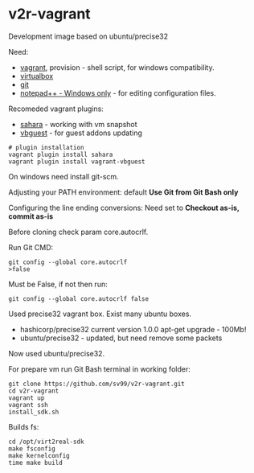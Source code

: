 # v2r-vagrant
Development image based on ubuntu/precise32

Need:
- [vagrant](https://www.vagrantup.com/downloads.html), provision - shell script, for windows compatibility.
- [virtualbox](https://www.virtualbox.org/wiki/Downloads)
- [git](http://git-scm.com/downloads)
- [notepad++ - Windows only](https://notepad-plus-plus.org/) - for editing configuration files.

Recomeded vagrant plugins:
- [sahara](https://github.com/jedi4ever/sahara) - working with vm snapshot
- [vbguest](https://github.com/dotless-de/vagrant-vbguest) - for guest addons updating
```
# plugin installation
vagrant plugin install sahara
vagrant plugin install vagrant-vbguest
```

On windows need install git-scm.

Adjusting your PATH environment: default **Use Git from Git Bash only**

Configuring the line ending conversions: Need set to **Checkout as-is, commit as-is**

Before cloning check param core.autocrlf.

Run Git CMD:
```
git config --global core.autocrlf
>false
```
Must be False, if not then run:
```
git config --global core.autocrlf false
```
Used precise32 vagrant box. Exist many ubuntu boxes.
* hashicorp/precise32 current version 1.0.0 apt-get upgrade - 100Mb!
* ubuntu/precise32 - updated, but need remove some packets

Now used ubuntu/precise32.

For prepare vm run Git Bash terminal in working folder:
```
git clone https://github.com/sv99/v2r-vagrant.git
cd v2r-vagrant
vagrant up
vagrant ssh
install_sdk.sh
```
Builds fs:
```
cd /opt/virt2real-sdk
make fsconfig
make kernelconfig
time make build
```

